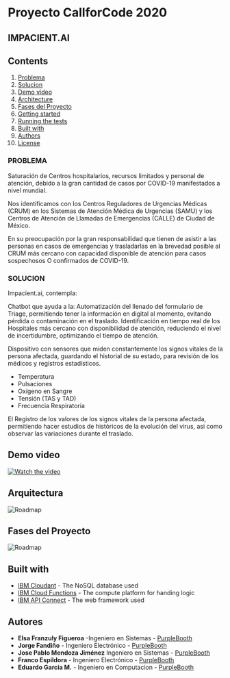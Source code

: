 # Proyecto CallforCode 2020

## IMPACIENT.AI

## Contents

1. [Problema](#Problema)
1. [Solucion](#Solucion)
1. [Demo video](#demo-video)
1. [Architecture](#Arquitectura)
1. [Fases del Proyecto](#FasesdelProyecto)
1. [Getting started](#getting-started)
1. [Running the tests](#running-the-tests)
1. [Built with](#built-with)
1. [Authors](#authors)
1. [License](#license)



### PROBLEMA

Saturación de Centros hospitalarios, recursos limitados y personal de atención, debido a la gran cantidad de casos por COVID-19 manifestados a nivel mundial.

Nos identificamos con los Centros Reguladores de Urgencias Médicas (CRUM) en los Sistemas de Atención Médica de Urgencias (SAMU) y los Centros de Atención de Llamadas de Emergencias (CALLE) de Ciudad de México.

En su preocupación por la gran responsabilidad que tienen de asistir a las personas en casos de emergencias y trasladarlas en la brevedad posible al CRUM más cercano con capacidad disponible de atención para casos sospechosos O confirmados de COVID-19.



### SOLUCION

Impacient.ai, contempla: 


Chatbot que ayuda a la:
Automatización del llenado del formulario de Triage, permitiendo tener la información en digital al momento, evitando pérdida o contaminación en el traslado.
Identificación en tiempo real de los Hospitales más cercano con disponibilidad de atención, reduciendo el nivel de incertidumbre, optimizando el tiempo de atención.


Dispositivo con sensores que miden constantemente los signos vitales de la persona afectada, guardando el historial de su estado, para revisión de los médicos y registros estadísticos.
- Temperatura
- Pulsaciones
- Oxígeno en Sangre
- Tensión (TAS y TAD)
- Frecuencia Respiratoria

El Registro de los valores de los signos vitales de la persona afectada, permitiendo hacer estudios de históricos de la evolución del virus, asi como observar las variaciones durante el traslado.

## Demo video

[![Watch the video](https://)](https://youtu.be/vOgCOoy_Bx0)

## Arquitectura

![Roadmap](varios/8.png)

## Fases del Proyecto

![Roadmap](varios/10.png)


## Built with

* [IBM Cloudant](https://cloud.ibm.com/catalog?search=cloudant#search_results) - The NoSQL database used
* [IBM Cloud Functions](https://cloud.ibm.com/catalog?search=cloud%20functions#search_results) - The compute platform for handing logic
* [IBM API Connect](https://cloud.ibm.com/catalog?search=api%20connect#search_results) - The web framework used


## Autores

* **Elsa Franzuly Figueroa** -Ingeniero en Sistemas - [PurpleBooth](https://www.linkedin.com/in/franzulyfigueroa/)
* **Jorge Fandiño** - Ingeniero Electrónico - [PurpleBooth](https://www.linkedin.com/mwlite/in/jorge-alberto-fandi%C3%B1o-santana-a72868163)
* **Jose Pablo Mendoza Jiménez** Ingeniero en Sistemas - [PurpleBooth](https://www.linkedin.com/in/jos%C3%A9-pablo-mendoza-jim%C3%A9nez-a3924517a/)
* **Franco Espildora** - Ingeniero Electrónico - [PurpleBooth](https://www.linkedin.com/in/franco-xavier-espildora-4aa288b5)
* **Eduardo Garcia M.** - Ingeniero en Computacion - [PurpleBooth](https://www.linkedin.com/in/eduardogarciam/)



